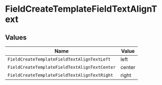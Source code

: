# FieldCreateTemplateFieldTextAlignText


## Values

| Name                                          | Value                                         |
| --------------------------------------------- | --------------------------------------------- |
| `FieldCreateTemplateFieldTextAlignTextLeft`   | left                                          |
| `FieldCreateTemplateFieldTextAlignTextCenter` | center                                        |
| `FieldCreateTemplateFieldTextAlignTextRight`  | right                                         |